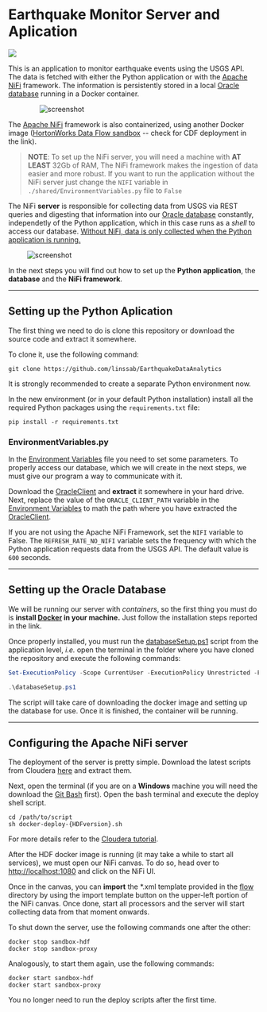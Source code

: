 # Earthquake Monitor Server and Aplication

<p>
<a href=https://img.shields.io/badge/requires-Docker-blue alt="Docker">
<img src="https://img.shields.io/badge/requires-Docker-blue" /></a>
</p>

This is an application to monitor earthquake events using the USGS API.
The data is fetched with either the Python application or with the [Apache NiFi][Apache NiFi] framework. 
The information is persistently stored in a local [Oracle database][Oracle database] running in a Docker container.

<p style="align:center; margin:auto; width:75%">
	<img src="https://i.ibb.co/hgQFtkn/mapa.png" alt="screenshot" border="0">
</p>

The [Apache NiFi][Apache NiFi] framework is also containerized, using another Docker image 
([HortonWorks Data Flow sandbox] -- check for CDF deployment in the link).

>**NOTE**: To set up the NiFi server, you will need a machine with **AT LEAST** 32Gb of RAM, 
The NiFi framework makes the ingestion of data easier and more robust. 
If you want to run the application without the NiFi server just change the 
`NIFI` variable in `./shared/EnvironmentVariables.py` file to `False`

The NiFi **server** is responsible for collecting data 
from USGS via REST queries and digesting that information into our [Oracle database][Oracle database] constantly,
independetly of the Python application, which in this case runs as a _shell_ to access our database.
<ins>Without NiFi, data is only collected when the Python application is running.</ins>

<p style="align:center; margin:auto; width:85%">
	<img src="https://i.ibb.co/phVFJJD/ss1.png" alt="screenshot" border="0">
</p>

In the next steps you will find out how to set up the **Python application**, the **database** and the **NiFi framework**.
___

## Setting up the Python Aplication

The first thing we need to do is clone this repository or download the source code and
extract it somewhere.

To clone it, use the following command:
```console
git clone https://github.com/linssab/EarthquakeDataAnalytics
```


It is strongly recommended to create a separate Python environment now.

In the new environment (or in your default Python installation) install all the required Python packages 
using the `requirements.txt` file:

```console
pip install -r requirements.txt
```

### EnvironmentVariables.py

In the [Environment Variables][envinronmentVariables] file you need to set some parameters.
To properly access our database, which we will create in the next steps, we must give our program a way to
communicate with it. 

Download the [OracleClient][OracleClient] and **extract** it somewhere in your hard drive. Next, replace the
value of the `ORACLE_CLIENT_PATH` variable in the [Environment Variables][envinronmentVariables] to math the path
where you have extracted the [OracleClient][OracleClient].

If you are not using the Apache NiFi Framework, set the `NIFI` variable to False.
The `REFRESH_RATE_NO_NIFI` variable sets the frequency with which the Python application requests data from
the USGS API. The default value is `600` seconds.
___

## Setting up the Oracle Database

We will be running our server with *containers*, so the first thing you must do is **install [Docker][Docker] 
in your machine.** Just follow the installation steps reported in the link.

Once properly installed, you must run the [databaseSetup.ps1][ps1] script from the application level, _i.e._ 
open the terminal in the folder where you have cloned the repository and execute the following commands:

```PowerShell
Set-ExecutionPolicy -Scope CurrentUser -ExecutionPolicy Unrestricted -Force;
```

```PowerShell
.\databaseSetup.ps1
```

The script will take care of downloading the docker image and setting up the database for use.
Once it is finished, the container will be running.
___

## Configuring the Apache NiFi server

The deployment of the server is pretty simple. Download the latest scripts from Cloudera [here][CDFscripts] and extract them.

Next, open the terminal (if you are on a **Windows** machine you will need the download the [Git Bash][GitBash] first).
Open the bash terminal and execute the deploy shell script.

```console
cd /path/to/script
sh docker-deploy-{HDFversion}.sh
```

For more details refer to the [Cloudera tutorial][HortonWorks Data Flow sandbox].

After the HDF docker image is running (it may take a while to start all services), we must open our NiFi canvas.
To do so, head over to <a href=http://localhost:1080>http://localhost:1080</a> and click on the NiFi UI.

Once in the canvas, you can **import** the *.xml template provided in the [flow][flow] directory by using the import 
template button on the upper-left portion of the NiFi canvas. Once done, start all processors and the server 
will start collecting data from that moment onwards.

To shut down the server, use the following commands one after the other:

```console
docker stop sandbox-hdf
docker stop sandbox-proxy
```

Analogously, to start them again, use the following commands:
```console
docker start sandbox-hdf
docker start sandbox-proxy
```

You no longer need to run the deploy scripts after the first time.


[OracleCLient]: https://download.oracle.com/otn_software/nt/instantclient/213000/instantclient-basiclite-windows.x64-21.3.0.0.0.zip
[Apache NiFi]: https://nifi.apache.org/
[Oracle database]: https://hub.docker.com/r/gvenzl/oracle-xe
[HortonWorks Data Flow sandbox]: https://www.cloudera.com/tutorials/sandbox-deployment-and-install-guide/3.html
[Docker]: https://docs.docker.com/get-docker/
[Oracle SQL Developer]: https://www.oracle.com/tools/downloads/sqldev-downloads.html
[sqls]: https://github.com/linssab/EarthquakeDataAnalytics/tree/master/sqls
[ps1]: https://github.com/linssab/EarthquakeDataAnalytics/tree/master/databaseSetup.ps1
[envinronmentVariables]: https://github.com/linssab/EarthquakeDataAnalytics/tree/master/shared/EnvironmentVariables.py
[CDFScripts]: https://www.cloudera.com/downloads/hortonworks-sandbox/hdf.html?utm_source=mktg-tutorial
[GitBash]: https://gitforwindows.org/
[flow]: https://github.com/linssab/EarthquakeDataAnalytics/tree/master/flow